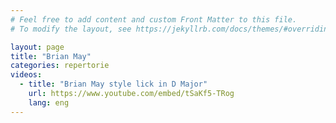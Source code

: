 ```yaml
---
# Feel free to add content and custom Front Matter to this file.
# To modify the layout, see https://jekyllrb.com/docs/themes/#overriding-theme-defaults

layout: page
title: "Brian May"
categories: repertorie
videos:
  - title: "Brian May style lick in D Major"
    url: https://www.youtube.com/embed/tSaKf5-TRog
    lang: eng
---
```

